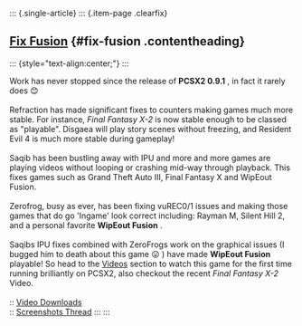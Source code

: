 ::: {.single-article}
::: {.item-page .clearfix}
## [Fix Fusion](/166-fix-fusion.html) {#fix-fusion .contentheading}

::: {style="text-align:center;"}
:::

Work has never stopped since the release of **PCSX2 0.9.1** , in fact it
rarely does
😊\
\
Refraction has made significant fixes to counters making games much more
stable. For instance, *Final Fantasy X-2* is now stable enough to be
classed as \"playable\". Disgaea will play story scenes without
freezing, and Resident Evil 4 is much more stable during gameplay!\
\
Saqib has been bustling away with IPU and more and more games are
playing videos without looping or crashing mid-way through playback.
This fixes games such as Grand Theft Auto III, Final Fantasy X and
WipEout Fusion.\
\
Zerofrog, busy as ever, has been fixing vuREC0/1 issues and making those
games that do go \'Ingame\' look correct including: Rayman M, Silent
Hill 2, and a personal favorite **WipEout Fusion** .\
\
Saqibs IPU fixes combined with ZeroFrogs work on the graphical issues (I
bugged him to death about this game
😛 ) have made **WipEout Fusion** playable! So head
to the [Videos](/demo-videos-screenshots/videos.html) section to watch
this game for the first time running brilliantly on PCSX2, also checkout
the recent *Final Fantasy X-2* Video.\
\
:: [Video Downloads](/demo-videos-screenshots/videos.html)\
:: [Screenshots
Thread](http://forums.ngemu.com/pcsx2-official-forum/74507-fix-fusion-pcsx2-0-9-2-wip.html)
:::
:::
